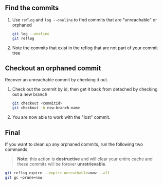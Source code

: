 ## Find the commits

1. Use `reflog` and `log --oneline` to find commits that are "unreachable" or orphaned

    ```bash
    git log --oneline
    git reflog
    ```  

1. Note the commits that exist in the reflog that are not part of your commit tree

## Checkout an orphaned commit

Recover an unreachable commit by checking it out.  

1. Check out the commit by id, then get it back from detached by checking out a new branch

    ```bash
    git checkout <commitid>
    git checkout -b new-branch-name
    ```  

1. You are now able to work with the "lost" commit.

## Final

If you want to clean up any orphaned commits, run the following two commands. 

>**Note:** this action is **destructive** and will clear your entire cache and these commits will be forever **unretrievable**.

```bash
git reflog expire --expire-unreachable=now --all
git gc –prune=now
```  
